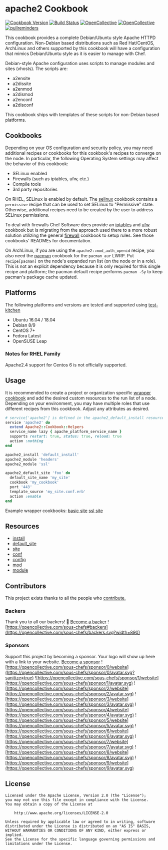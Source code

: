 # apache2 Cookbook

[![Cookbook Version](https://img.shields.io/cookbook/v/apache2.svg)](https://supermarket.chef.io/cookbooks/apache2)
[![Build Status](https://img.shields.io/circleci/project/github/sous-chefs/apache2/master.svg)](https://circleci.com/gh/sous-chefs/apache2)
[![OpenCollective](https://opencollective.com/sous-chefs/backers/badge.svg)](#backers)
[![OpenCollective](https://opencollective.com/sous-chefs/sponsors/badge.svg)](#sponsors)
[![pullreminders](https://pullreminders.com/badge.svg)](https://pullreminders.com?ref=badge)

This cookbook provides a complete Debian/Ubuntu style Apache HTTPD configuration. Non-Debian based distributions such as Red Hat/CentOS, ArchLinux and others supported by this cookbook will have a configuration that mimics Debian/Ubuntu style as it is easier to manage with Chef.

Debian-style Apache configuration uses scripts to manage modules and sites (vhosts). The scripts are:

- a2ensite
- a2dissite
- a2enmod
- a2dismod
- a2enconf
- a2disconf

This cookbook ships with templates of these scripts for non-Debian based platforms.

## Cookbooks

Depending on your OS configuration and security policy, you may need additional recipes or cookbooks for this cookbook's recipes to converge on the node. In particular, the following Operating System settings may affect the behavior of this cookbook:

- SELinux enabled
- Firewalls (such as iptables, ufw, etc.)
- Compile tools
- 3rd party repositories

On RHEL, SELinux is enabled by default. The [selinux](https://supermarket.chef.io/cookbooks/selinux) cookbook contains a `permissive` recipe that can be used to set SELinux to "Permissive" state. Otherwise, additional recipes need to be created by the user to address SELinux permissions.

To deal with firewalls Chef Software does provide an [iptables](https://supermarket.chef.io/cookbooks/iptables) and [ufw](https://supermarket.chef.io/cookbooks/ufw) cookbook but is migrating from the approach used there to a more robust solution utilizing the general [firewall](https://supermarket.chef.io/cookbooks/firewall) cookbook to setup rules. See those cookbooks' READMEs for documentation.

On ArchLinux, if you are using the `apache2::mod_auth_openid` recipe, you also need the [pacman](https://supermarket.chef.io/cookbooks/pacman) cookbook for the `pacman_aur` LWRP. Put `recipe[pacman]` on the node's expanded run list (on the node or in a role). This is not an explicit dependency because it is only required for this single recipe and platform; the pacman default recipe performs `pacman -Sy` to keep pacman's package cache updated.

## Platforms

The following platforms and versions are tested and supported using [test-kitchen](http://kitchen.ci/)

- Ubuntu 16.04 / 18.04
- Debian 8/9
- CentOS 7+
- Fedora Latest
- OpenSUSE Leap

### Notes for RHEL Family

Apache2.4 support for Centos 6 is not officially supported.

## Usage

It is recommended to create a project or organization specific [wrapper cookbook](https://www.chef.io/blog/2013/12/03/doing-wrapper-cookbooks-right/) and add the desired custom resources to the run list of a node. Depending on your environment, you may have multiple roles that use different recipes from this cookbook. Adjust any attributes as desired.

```ruby
# service['apache2'] is defined in the apache2_default_install resource but other resources are currently unable to reference it.  To work around this issue, define the following helper in your cookbook:
service 'apache2' do
  extend Apache2::Cookbook::Helpers
  service_name lazy { apache_platform_service_name }
  supports restart: true, status: true, reload: true
  action :nothing
end

apache2_install 'default_install'
apache2_module 'headers'
apache2_module 'ssl'

apache2_default_site 'foo' do
  default_site_name 'my_site'
  cookbook 'my_cookbook'
  port '443'
  template_source 'my_site.conf.erb'
  action :enable
end
```

Example wrapper cookbooks:
[basic site](https://github.com/sous-chefs/apache2/blob/master/test/cookbooks/test/recipes/basic_site.rb)
[ssl site](https://github.com/sous-chefs/apache2/blob/master/test/cookbooks/test/recipes/mod_ssl.rb)

## Resources

- [install](documentation/resource_apache2_install.md)
- [default_site](documentation/resource_apache2_default_site.md)
- [site](documentation/resource_apache2_site.md)
- [conf](documentation/resource_apache2_conf.md)
- [config](documentation/resource_apache2_config.md)
- [mod](documentation/resource_apache2_mod.md)
- [module](documentation/resource_apache2_module.md)

## Contributors

This project exists thanks to all the people who [contribute.](https://opencollective.com/sous-chefs/contributors.svg?width=890&button=false)

### Backers

Thank you to all our backers! 🙏 [Become a backer](https://opencollective.com/sous-chefs#backer)
![https://opencollective.com/sous-chefs#backers](https://opencollective.com/sous-chefs/backers.svg?width=890)

### Sponsors

Support this project by becoming a sponsor. Your logo will show up here with a link to your website. [Become a sponsor](https://opencollective.com/sous-chefs#sponsor)
![https://opencollective.com/sous-chefs/sponsor/0/website](https://opencollective.com/sous-chefs/sponsor/0/avatar.svg?sanitize=true)
![https://opencollective.com/sous-chefs/sponsor/1/website](https://opencollective.com/sous-chefs/sponsor/1/avatar.svg)
![https://opencollective.com/sous-chefs/sponsor/2/website](https://opencollective.com/sous-chefs/sponsor/2/avatar.svg)
![https://opencollective.com/sous-chefs/sponsor/3/website](https://opencollective.com/sous-chefs/sponsor/3/avatar.svg)
![https://opencollective.com/sous-chefs/sponsor/4/website](https://opencollective.com/sous-chefs/sponsor/4/avatar.svg)
![https://opencollective.com/sous-chefs/sponsor/5/website](https://opencollective.com/sous-chefs/sponsor/5/avatar.svg)
![https://opencollective.com/sous-chefs/sponsor/6/website](https://opencollective.com/sous-chefs/sponsor/6/avatar.svg)
![https://opencollective.com/sous-chefs/sponsor/7/website](https://opencollective.com/sous-chefs/sponsor/7/avatar.svg)
![https://opencollective.com/sous-chefs/sponsor/8/website](https://opencollective.com/sous-chefs/sponsor/8/avatar.svg)
![https://opencollective.com/sous-chefs/sponsor/9/website](https://opencollective.com/sous-chefs/sponsor/9/avatar.svg)

## License

```text
Licensed under the Apache License, Version 2.0 (the "License");
you may not use this file except in compliance with the License.
You may obtain a copy of the License at

    http://www.apache.org/licenses/LICENSE-2.0

Unless required by applicable law or agreed to in writing, software
distributed under the License is distributed on an "AS IS" BASIS,
WITHOUT WARRANTIES OR CONDITIONS OF ANY KIND, either express or implied.
See the License for the specific language governing permissions and
limitations under the License.
```
